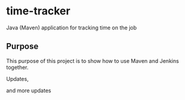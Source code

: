# time-tracker
Java (Maven) application for tracking time on the job

## Purpose

This purpose of this project is to show how to use Maven and Jenkins together.

Updates, 

and more updates
